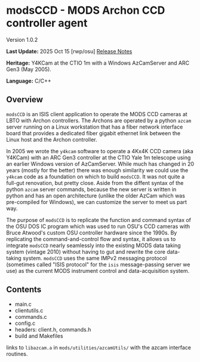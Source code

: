 # modsCCD - MODS Archon CCD controller agent
Version 1.0.2

**Last Update:** 2025 Oct 15 [rwp/osu] [Release Notes](releases.md)

**Heritage:** Y4KCam at the CTIO 1m with a Windows AzCamServer and ARC Gen3 (May 2005).

**Language:** C/C++

## Overview

`modsCCD` is an ISIS client application to operate the MODS CCD
cameras at LBTO with Archon controllers. The Archons are operated by a
python `azcam` server running on a Linux workstation that has a fiber
network interface board that provides a dedicated fiber gigabit
ethernet link between the Linux host and the Archon controller.

In 2005 we wrote the `y4kcam` software to operate a 4Kx4K CCD camera
(aka Y4KCam) with an ARC Gen3 controller at the CTIO Yale 1m telescope
using an earlier Windows version of AzCamServer. While much has
changed in 20 years (mostly for the better) there was enough
similarity we could use the `y4kcam` code as a foundation on which to
build `modsCCD`.  It was not quite a full-gut renovation, but pretty
close. Aside from the diffent syntax of the python `azcam` server
commands, because the new server is written in python and has an open
architecture (unlike the older AzCam which was pre-compiled for
Windows), we can customize the server to meet us part way.

The purpose of `modsCCD` is to replicate the function and command
syntax of the OSU DOS IC program which was used to run OSU's CCD
cameras with Bruce Atwood's custom OSU controller hardware since the
1990s. By replicating the command-and-control flow and syntax, it
allows us to integrate `modsCCD` nearly seamlessly into the existing
MODS data taking system (vintage 2010) without having to gut and
rewrite the core data-taking system.  `modsCCD` uses the same IMPv2
messaging protocol (sometimes called "ISIS protocol" for the `isis`
message-passing server we use) as the current MODS instrument control
and data-acquisition system.

## Contents

 * main.c
 * clientutils.c
 * commands.c
 * config.c
 * headers: client.h, commands.h
 * build and Makefiles

links to `libazcam.a` in `mods/utilities/azcamUtils/` with the azcam
interface routines.
